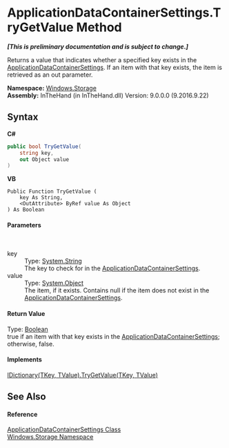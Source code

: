 # ApplicationDataContainerSettings.TryGetValue Method 
 _**\[This is preliminary documentation and is subject to change.\]**_

Returns a value that indicates whether a specified key exists in the <a href="T_Windows_Storage_ApplicationDataContainerSettings">ApplicationDataContainerSettings</a>. If an item with that key exists, the item is retrieved as an out parameter.

**Namespace:**&nbsp;<a href="N_Windows_Storage">Windows.Storage</a><br />**Assembly:**&nbsp;InTheHand (in InTheHand.dll) Version: 9.0.0.0 (9.2016.9.22)

## Syntax

**C#**<br />
``` C#
public bool TryGetValue(
	string key,
	out Object value
)
```

**VB**<br />
``` VB
Public Function TryGetValue ( 
	key As String,
	<OutAttribute> ByRef value As Object
) As Boolean
```


#### Parameters
&nbsp;<dl><dt>key</dt><dd>Type: <a href="http://msdn2.microsoft.com/en-us/library/s1wwdcbf" target="_blank">System.String</a><br />The key to check for in the <a href="T_Windows_Storage_ApplicationDataContainerSettings">ApplicationDataContainerSettings</a>.</dd><dt>value</dt><dd>Type: <a href="http://msdn2.microsoft.com/en-us/library/e5kfa45b" target="_blank">System.Object</a><br />The item, if it exists. Contains null if the item does not exist in the <a href="T_Windows_Storage_ApplicationDataContainerSettings">ApplicationDataContainerSettings</a>.</dd></dl>

#### Return Value
Type: <a href="http://msdn2.microsoft.com/en-us/library/a28wyd50" target="_blank">Boolean</a><br />true if an item with that key exists in the <a href="T_Windows_Storage_ApplicationDataContainerSettings">ApplicationDataContainerSettings</a>; otherwise, false.

#### Implements
<a href="http://msdn2.microsoft.com/en-us/library/bb299639" target="_blank">IDictionary(TKey, TValue).TryGetValue(TKey, TValue)</a><br />

## See Also


#### Reference
<a href="T_Windows_Storage_ApplicationDataContainerSettings">ApplicationDataContainerSettings Class</a><br /><a href="N_Windows_Storage">Windows.Storage Namespace</a><br />
